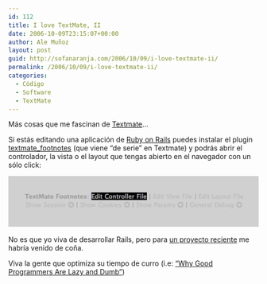 ```yaml
---
id: 112
title: I love TextMate, II
date: 2006-10-09T23:15:07+00:00
author: Ale Muñoz
layout: post
guid: http://sofanaranja.com/2006/10/09/i-love-textmate-ii/
permalink: /2006/10/09/i-love-textmate-ii/
categories:
  - Código
  - Software
  - TextMate
---
```

Más cosas que me fascinan de [Textmate](http://macromates.com/)...

Si estás editando una aplicación de [Ruby on Rails](http://www.rubyonrails.org/) puedes instalar el plugin [textmate_footnotes](http://www.agilewebdevelopment.com/plugins/textmate_footnotes) (que viene “de serie” en Textmate) y podrás abrir el controlador, la vista o el layout que tengas abierto en el navegador con un sólo click:

![TextMate footnotes plugin](/images/textmate_footnotes_plugin.png)

No es que yo viva de desarrollar Rails, pero para [un proyecto reciente](http://canaltcm.com/) me habría venido de coña.

Viva la gente que optimiza su tiempo de curro (i.e: [“Why Good Programmers Are Lazy and Dumb”](http://blog.outer-court.com/archive/2005-08-24-n14.html))